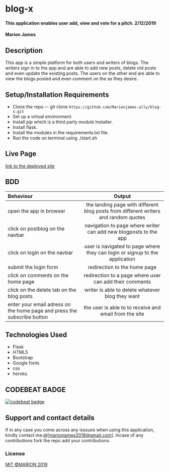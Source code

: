 # blog-x

#### This application enables user add, view and vote for a pitch. 2/12/2019
#### Marion James
## Description
This app is a simple platform for both users and writers of blogs. The writers sign in to the app and are able to add new posts, delete old posts and even update the existing posts. The users on the other end are able to view the blogs posted and even comment on the as they desire.
## Setup/Installation Requirements
* Clone the repo -- git clone `https://github.com/Marionjames-ally/blog-x.git`
* Set up a virtual environment.
* Install pip which is a third party module Installer.
* Install flask.
* Install the modules in the requirements.txt file.
* Run the code on terminal using ./start.sh 
## Live Page
[link to the deployed site](https://glacial-inlet-33275.herokuapp.com)
## BDD
| Behaviour | Output |
| :---------------- | :---------------: |
| open the app in browser | the landing page with different blog posts from different writers and random quotes  |
| click on postblog on the navbar | navigation to page where writer can add new blogposts to the app |
| click on login on the navbar | user is navigated to page where they can login or signup to the application |
| submit the login form | redirection to the home page |
| click on comments on the home page | redirection to a page where user can add their comments |
| click on the delete tab on the blog posts  | writer is able to delete whatever blog they want |
| enter your email adress on the home page and press the subscribe button | the user is able to to receive and email from the site |
## Technologies Used
* Flask 
* HTML5
* Bootstrap
* Google fonts
* css
* heroku

## CODEBEAT BADGE
[![codebeat badge](https://codebeat.co/badges/9f2a3cf2-bebf-48bc-b569-95cab117bc30)](https://codebeat.co/projects/github-com-marionjames-ally-blog-x-master)

## Support and contact details
If in any case you come across any isssues when using this application, kindly contact me.@[marionjames2018@gmail.com]. Incase of any contributions fork the repo add your contributions.

### License
[MIT ©MARION 2019](https://github.com/Marionjames-ally/blog-x/blob/master/license)
